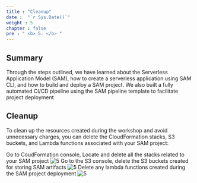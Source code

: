 ```yaml
---
title : "Cleanup"
date :  "`r Sys.Date()`" 
weight : 5
chapter : false
pre : " <b> 5. </b> "
---
```


## Summary

Through the steps outlined, we have learned about the Serverless Application Model (SAM), how to create a serverless application using SAM CLI, and how to build and deploy a SAM project. We also built a fully automated CI/CD pipeline using the SAM pipeline template to facilitate project deployment

## Cleanup

To clean up the resources created during the workshop and avoid unnecessary charges, you can delete the CloudFormation stacks, S3 buckets, and Lambda functions associated with your SAM project:

Go to CoudFormation console, Locate and delete all the stacks related to your SAM project
![5](/images/5/deletecf.png)
Go to the S3 console, delete the S3 buckets created for storing SAM artifacts
![5](/images/5/deletes3.png)
Delete any lambda functions created during the SAM project deployment
![5](/images/5/deletelambda.png)
